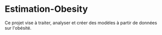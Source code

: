 # Estimation-Obesity
Ce projet vise à traiter, analyser et créer des modèles à partir de données sur l'obésité.
